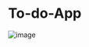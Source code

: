 # To-do-App

![image](https://github.com/ahnjj/To-do-App/assets/23564581/bbdcd613-02b0-417e-8dbd-a180267640ae)
